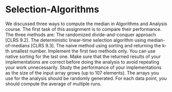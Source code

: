 # Selection-Algorithms
We discussed three ways to compute the median in Algorithms and Analysis course. The first task of this assignment is to compare their performance. The three methods are:
The randomized divide-and-conquer approach [CLRS 9.2].
The deterministic linear-time selection algorithm using median-of-medians [CLRS 9.3].
The naive method using sorting and returning the k-th smallest number.
Implement the first two methods only. You can use native sorting for the last one.
Make sure that the returned results of your implementations are correct before doing the analysis to avoid repeating your work unnecessarily.
Study the performance of your implementations as the size of the input array grows (up to 107 elements). The arrays you use for the analysis should be randomly generated. For each data point, you should compute the average of multiple runs.
